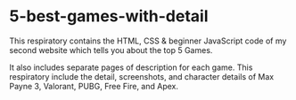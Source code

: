 # 5-best-games-with-detail
This respiratory contains the HTML, CSS &amp; beginner JavaScript code of my second website which tells you about the top 5 Games. 

It also includes separate pages of description for each game.
This respiratory include the detail, screenshots, and character details of Max Payne 3, Valorant, PUBG, Free Fire, and Apex.
